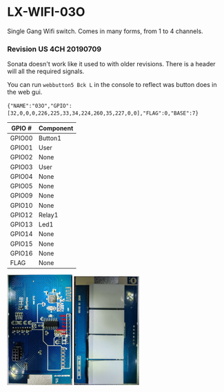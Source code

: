 # LX-WIFI-03O
Single Gang Wifi switch. Comes in many forms, from 1 to 4 channels.

### Revision US 4CH 20190709
Sonata doesn't work like it used to with older revisions. There is a header will all the required signals. 

You can run `webbutton5 Bck L` in the console to reflect was button does in the web gui.

`{"NAME":"03O","GPIO":[32,0,0,0,226,225,33,34,224,260,35,227,0,0],"FLAG":0,"BASE":7}`

| GPIO # | Component |
| ------ | --------- |
| GPIO00 | Button1   |
| GPIO01 | User      |
| GPIO02 | None      |
| GPIO03 | User      |
| GPIO04 | None      |
| GPIO05 | None      |
| GPIO09 | None      |
| GPIO10 | None      |
| GPIO12 | Relay1    |
| GPIO13 | Led1      |
| GPIO14 | None      |
| GPIO15 | None      |
| GPIO16 | None      |
| FLAG   | None      |

<img alt="lx-wifi-03o us-4ch-20190709 back_pinout" src="assets/lx-wifi-03o-us-4ch-20190709_back_pinout.jpg" width=30%> <img alt="lx-wifi-03o us-4ch-20190709 front" src="assets/lx-wifi-03o-us-4ch-20190709_front.jpg" width=30%>
